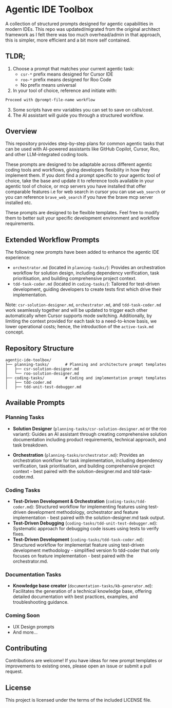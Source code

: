 # Agentic IDE Toolbox

A collection of structured prompts designed for agentic capabilities in modern IDEs. This repo was updated/migrated from the original architect framework as I felt there was too much overhead/admin in that approach, this is simpler, more efficient and a bit more self contained.

## TLDR;

1. Choose a prompt that matches your current agentic task:
   - `csr-*` prefix means designed for Cursor IDE
   - `roo-*` prefix means designed for Roo Code
   - No prefix means universal
2. In your tool of choice, reference and initiate with:

```markdown
Proceed with @prompt-file-name workflow
```

3. Some scripts have env variables you can set to save on calls/cost.
4. The AI assistant will guide you through a structured workflow.

## Overview

This repository provides step-by-step plans for common agentic tasks that can be used with AI-powered assistants like GitHub Copilot, Cursor, Roo, and other LLM-integrated coding tools.

These prompts are designed to be adaptable across different agentic coding tools and workflows, giving developers flexibility in how they implement them. If you dont find a prompt specific to your agentic tool of choice, take the base and update it to reference tools available in your agentic tool of choice, or mcp servers you have installed that offer comparable features i.e for web search in cursor you can use `web_search` or you can reference `brave_web_search` if you have the brave mcp server installed etc.

These prompts are designed to be flexible templates. Feel free to modify them to better suit your specific development environment and workflow requirements.

## Extended Workflow Prompts

The following new prompts have been added to enhance the agentic IDE experience:

- `orchestrator.md` (located in `planning-tasks/`): Provides an orchestration workflow for solution design, including dependency verification, task prioritisation, and building comprehensive project context.
- `tdd-task-coder.md` (located in `coding-tasks/`): Tailored for test-driven development, guiding developers to create tests first which drive their implementation.

Note: `csr-solution-designer.md`, `orchestrator.md`, and `tdd-task-coder.md` work seamlessly together and will be updated to trigger each other automatically when Cursor supports mode switching. Additionally, by limiting the context provided for each task to a need-to-know basis, we lower operational costs; hence, the introduction of the `active-task.md` concept.

## Repository Structure

```
agentic-ide-toolbox/
├── planning-tasks/       # Planning and architecture prompt templates
│   ├── csr-solution-designer.md
│   └── roo-solution-designer.md
├── coding-tasks/         # Coding and implementation prompt templates
│   ├── tdd-coder.md
│   ├── tdd-unit-test-debugger.md
```

## Available Prompts

### Planning Tasks

- **Solution Designer** (`planning-tasks/csr-solution-designer.md` or the roo variant): Guides an AI assistant through creating comprehensive solution documentation including product requirements, technical approach, and task breakdown.

- **Orchestration** (`planning-tasks/orchestrator.md`): Provides an orchestration workflow for task implementation, including dependency verification, task prioritisation, and building comprehensive project context - best paired with the solution-designer.md and tdd-task-coder.md.

### Coding Tasks

- **Test-Driven Development & Orchestration** (`coding-tasks/tdd-coder.md`): Structured workflow for implementing features using test-driven development methodology, orchestrator and feature implementation - best paired with the solution-designer.md task output.
- **Test-Driven Debugging** (`coding-tasks/tdd-unit-test-debugger.md`): Systematic approach for debugging code issues using tests to verify fixes.
- **Test-Driven Development** (`coding-tasks/tdd-task-coder.md`): Structured workflow for implementat feature using test-driven development methodology - simplified version fo tdd-coder that only focuses on feature implementation - best paired with the orchestrator.md.

### Documentation Tasks

- **Knowledge base creator** (`documentation-tasks/kb-generator.md`): Facilitates the generation of a technical knowledge base, offering detailed documentation with best practices, examples, and troubleshooting guidance.

### Coming Soon

- UX Design prompts
- And more...

## Contributing

Contributions are welcome! If you have ideas for new prompt templates or improvements to existing ones, please open an issue or submit a pull request.

## License

This project is licensed under the terms of the included LICENSE file.
